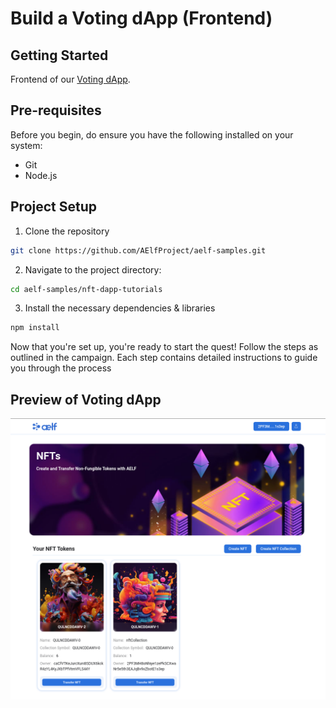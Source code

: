 # Build a Voting dApp (Frontend) 

## Getting Started

Frontend of our [Voting dApp](https://learn.aelf.dev/docs/tutorial/stackup/frontend/).

## Pre-requisites

Before you begin, do ensure you have the following installed on your system:

- Git
- Node.js

## Project Setup 

1. Clone the repository
```bash
git clone https://github.com/AElfProject/aelf-samples.git
```

2. Navigate to the project directory:
```bash
cd aelf-samples/nft-dapp-tutorials
```

3. Install the necessary dependencies & libraries
```bash
npm install
```

Now that you're set up, you're ready to start the quest! Follow the steps as outlined in the campaign. Each step contains detailed instructions to guide you through the process

## Preview of Voting dApp

![image](assets/Developer_NFT_Landing_Page.png)

